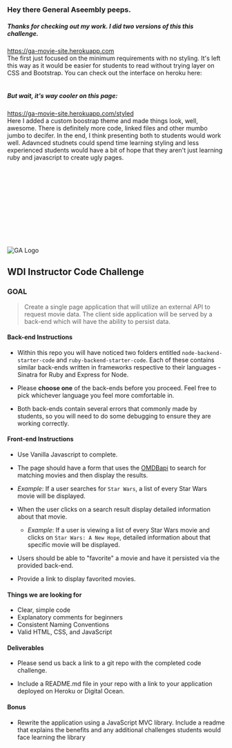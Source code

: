 
### Hey there General Aseembly peeps. 
##### Thanks for checking out my work. I did two versions of this this challenge.

<a target= "_blank" href="https://ga-movie-site.herokuapp.com">https://ga-movie-site.herokuapp.com</a>
<br>
The first just focused on the minimum requirements with no styling. It's left this way as it would be easier for students to read without trying layer on CSS and Bootstrap. You can check out the interface on heroku here: <br>
<br>
##### But wait, it's way cooler on this page:
<a target= "_blank" href="https://ga-movie-site.herokuapp.com/styled">https://ga-movie-site.herokuapp.com/styled</a> <br>
Here I added a custom boostrap theme and made things look, well, awesome. There is definitely more code, linked files and other mumbo jumbo to decifer.  In the end, I think presenting both to students would work well. Adavnced studnets could spend time learning styling and less experienced students would have a bit of hope that they aren't just learning ruby and javascript to create ugly pages. 

<br><br>
<br><br>
<br><br>
<br><br>
<br><br>













![GA Logo](https://raw.github.com/generalassembly/ga-ruby-on-rails-for-devs/master/images/ga.png)

## WDI Instructor Code Challenge

### GOAL 

> Create a single page application that will utilize an external API to request movie data. The client side application will be served by a back-end which will have the ability to persist data.


#### Back-end Instructions

- Within this repo you will have noticed two folders entitled `node-backend-starter-code` and `ruby-backend-starter-code`. Each of these contains similar back-ends written in frameworks respective to their languages - Sinatra for Ruby and Express for Node.

- Please **choose one** of the back-ends before you proceed. Feel free to pick whichever language you feel more comfortable in.

- Both back-ends contain several errors that commonly made by students, so you will need to do some debugging to ensure they are working correctly.

#### Front-end Instructions

- Use Vanilla Javascript to complete.

- The page should have a form that uses the [OMDBapi](http://www.omdbapi.com/) to search for matching movies and then display the results.
 - *Example*: If a user searches for `Star Wars`, a list of every Star Wars movie will be displayed.

- When the user clicks on a search result display detailed information about that movie.
  - *Example*: If a user is viewing a list of every Star Wars movie and clicks on `Star Wars: A New Hope`, detailed information about that specific movie will be displayed.

- Users should be able to "favorite" a movie and have it persisted via the provided back-end.

- Provide a link to display favorited movies.

#### Things we are looking for

- Clear, simple code
- Explanatory comments for beginners
- Consistent Naming Conventions
- Valid HTML, CSS, and JavaScript

#### Deliverables

- Please send us back a link to a git repo with the completed code challenge. 

- Include a README.md file in your repo with a link to your application deployed on Heroku or Digital Ocean.

#### Bonus

- Rewrite the application using a JavaScript MVC library. Include a readme that explains the benefits and any additional challenges students would face learning the library
